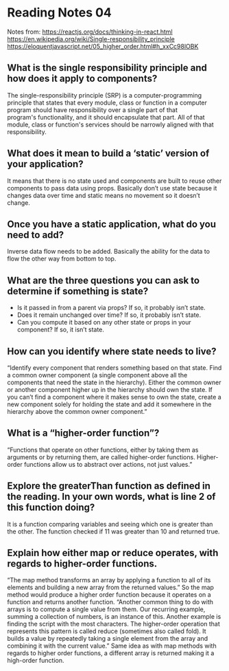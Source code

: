 # Reading Notes 04
Notes from:
https://reactjs.org/docs/thinking-in-react.html
https://en.wikipedia.org/wiki/Single-responsibility_principle
https://eloquentjavascript.net/05_higher_order.html#h_xxCc98lOBK


## What is the single responsibility principle and how does it apply to components?

The single-responsibility principle (SRP) is a computer-programming principle that states that every module, class or function in a computer program should have responsibility over a single part of that program's functionality, and it should encapsulate that part. All of that module, class or function's services should be narrowly aligned with that responsibility.

## What does it mean to build a ‘static’ version of your application?

It means that there is no state used and components are built to reuse other components to pass data using props. Basically don’t use state because it changes data over time and static means no movement so it doesn’t change.

## Once you have a static application, what do you need to add?

Inverse data flow needs to be added. Basically the ability for the data to flow the other way from bottom to top.


## What are the three questions you can ask to determine if something is state?

- Is it passed in from a parent via props? If so, it probably isn’t state.
- Does it remain unchanged over time? If so, it probably isn’t state.
- Can you compute it based on any other state or props in your component? If so, it isn’t state.


## How can you identify where state needs to live?

“Identify every component that renders something based on that state.
Find a common owner component (a single component above all the components that need the state in the hierarchy).
Either the common owner or another component higher up in the hierarchy should own the state.
If you can’t find a component where it makes sense to own the state, create a new component solely for holding the state and add it somewhere in the hierarchy above the common owner component.”




## What is a “higher-order function”?

“Functions that operate on other functions, either by taking them as arguments or by returning them, are called higher-order functions. Higher-order functions allow us to abstract over actions, not just values.”

## Explore the greaterThan function as defined in the reading. In your own words, what is line 2 of this function doing?

It is a function comparing variables and seeing which one is greater than the other. The function checked if 11 was greater than 10 and returned true.

## Explain how either map or reduce operates, with regards to higher-order functions.

“The map method transforms an array by applying a function to all of its elements and building a new array from the returned values.” So the map method would produce a higher order function because it operates on a function and returns another function.
“Another common thing to do with arrays is to compute a single value from them. Our recurring example, summing a collection of numbers, is an instance of this. Another example is finding the script with the most characters.
The higher-order operation that represents this pattern is called reduce (sometimes also called fold). It builds a value by repeatedly taking a single element from the array and combining it with the current value.” Same idea as with map methods with regards to higher order functions, a different array is returned making it a high-order function.